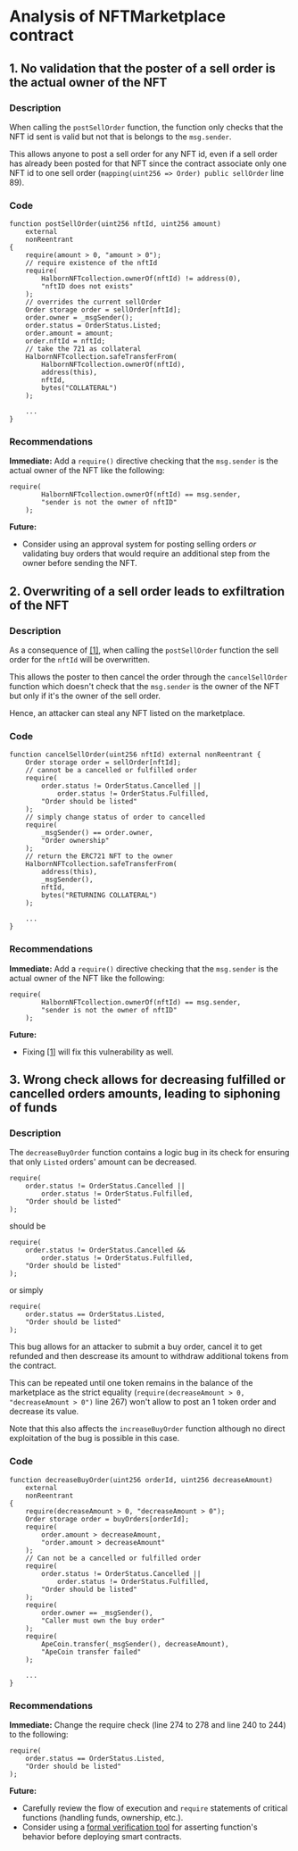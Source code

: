 # Analysis of NFTMarketplace contract

## 1. No validation that the poster of a sell order is the actual owner of the NFT
### Description
When calling the `postSellOrder` function, the function only checks that the NFT id sent is valid but not that is belongs to the `msg.sender`. 

This allows anyone to post a sell order for any NFT id, even if a sell order has already been posted for that NFT since the contract associate only one NFT id to one sell order (`mapping(uint256 => Order) public sellOrder` line 89).

### Code
```
function postSellOrder(uint256 nftId, uint256 amount)
    external
    nonReentrant
{
    require(amount > 0, "amount > 0");
    // require existence of the nftId
    require(
        HalbornNFTcollection.ownerOf(nftId) != address(0),
        "nftID does not exists"
    );
    // overrides the current sellOrder
    Order storage order = sellOrder[nftId];
    order.owner = _msgSender();
    order.status = OrderStatus.Listed;
    order.amount = amount;
    order.nftId = nftId;
    // take the 721 as collateral
    HalbornNFTcollection.safeTransferFrom(
        HalbornNFTcollection.ownerOf(nftId),
        address(this),
        nftId,
        bytes("COLLATERAL")
    );
    
    ...
}
```

### Recommendations
**Immediate:** Add a `require()` directive checking that the `msg.sender` is the actual owner of the NFT like the following:
```
require(
        HalbornNFTcollection.ownerOf(nftId) == msg.sender,
        "sender is not the owner of nftID"
    );
```
**Future:**
- Consider using an approval system for posting selling orders *or* validating buy orders that would require an additional step from the owner before sending the NFT.

## 2. Overwriting of a sell order leads to exfiltration of the NFT
### Description
As a consequence of [[1]](#1-No-validation-that-the-poster-of-a-sell-order-is-the-actual-owner-of-the-NFT), when calling the `postSellOrder` function the sell order for the `nftId` will be overwritten.

This allows the poster to then cancel the order through the `cancelSellOrder` function which doesn't check that the `msg.sender` is the owner of the NFT but only if it's the owner of the sell order. 

Hence, an attacker can steal any NFT listed on the marketplace.

### Code
```
function cancelSellOrder(uint256 nftId) external nonReentrant {
    Order storage order = sellOrder[nftId];
    // cannot be a cancelled or fulfilled order
    require(
        order.status != OrderStatus.Cancelled ||
            order.status != OrderStatus.Fulfilled,
        "Order should be listed"
    );
    // simply change status of order to cancelled
    require(
        _msgSender() == order.owner,
        "Order ownership"
    );
    // return the ERC721 NFT to the owner
    HalbornNFTcollection.safeTransferFrom(
        address(this),
        _msgSender(),
        nftId,
        bytes("RETURNING COLLATERAL")
    );

    ...
}
```

### Recommendations
**Immediate:** Add a `require()` directive checking that the `msg.sender` is the actual owner of the NFT like the following:
```
require(
        HalbornNFTcollection.ownerOf(nftId) == msg.sender,
        "sender is not the owner of nftID"
    );
```
**Future:**
- Fixing [[1]](#1-No-validation-that-the-poster-of-a-sell-order-is-the-actual-owner-of-the-NFT) will fix this vulnerability as well.

## 3. Wrong check allows for decreasing fulfilled or cancelled orders amounts, leading to siphoning of funds
### Description
The `decreaseBuyOrder` function contains a logic bug in its check for ensuring that only `Listed` orders' amount can be decreased.
```
require(
    order.status != OrderStatus.Cancelled ||
        order.status != OrderStatus.Fulfilled,
    "Order should be listed"
);
```
should be
```
require(
    order.status != OrderStatus.Cancelled &&
        order.status != OrderStatus.Fulfilled,
    "Order should be listed"
);
```
or simply
```
require(
    order.status == OrderStatus.Listed,
    "Order should be listed"
);
```

This bug allows for an attacker to submit a buy order, cancel it to get refunded and then descrease its amount to withdraw additional tokens from the contract.

This can be repeated until one token remains in the balance of the marketplace as the strict equality (`require(decreaseAmount > 0, "decreaseAmount > 0")` line 267) won't allow to post an 1 token order and decrease its value.

Note that this also affects the `increaseBuyOrder` function although no direct exploitation of the bug is possible in this case. 
### Code
```
function decreaseBuyOrder(uint256 orderId, uint256 decreaseAmount)
    external
    nonReentrant
{
    require(decreaseAmount > 0, "decreaseAmount > 0");
    Order storage order = buyOrders[orderId];
    require(
        order.amount > decreaseAmount,
        "order.amount > decreaseAmount"
    );
    // Can not be a cancelled or fulfilled order
    require(
        order.status != OrderStatus.Cancelled ||
            order.status != OrderStatus.Fulfilled,
        "Order should be listed"
    );
    require(
        order.owner == _msgSender(),
        "Caller must own the buy order"
    );
    require(
        ApeCoin.transfer(_msgSender(), decreaseAmount),
        "ApeCoin transfer failed"
    );

    ...
}
```

### Recommendations
**Immediate:** Change the require check (line 274 to 278 and line 240 to 244) to the following:
```
require(
    order.status == OrderStatus.Listed,
    "Order should be listed"
);
```
**Future:**
- Carefully review the flow of execution and `require` statements of critical functions (handling funds, ownership, etc.).
- Consider using a [formal verification tool](https://github.com/leonardoalt/ethereum_formal_verification_overview#solidity) for asserting function's behavior before deploying smart contracts.